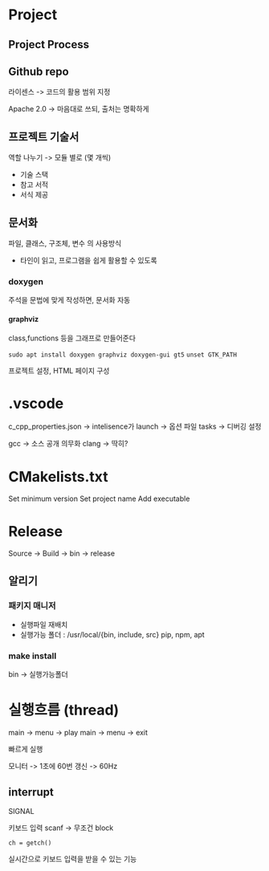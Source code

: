 # Project

## Project Process

## Github repo

라이센스 -> 코드의 활용 범위 지정

Apache 2.0 -> 마음대로 쓰되, 출처는 명확하게

## 프로젝트 기술서

역할 나누기 -> 모듈 별로 (몇 개씩)

- 기술 스택
- 참고 서적
- 서식 제공

## 문서화

파일, 클래스, 구조체, 변수 의 사용방식

- 타인이 읽고, 프로그램을 쉽게 활용할 수 있도록

### doxygen

주석을 문법에 맞게 작성하면, 문서화 자동

#### graphviz

class,functions 등을 그래프로 만들어준다

`sudo apt install doxygen graphviz doxygen-gui gt5`
`unset GTK_PATH`

프로젝트 설정, HTML 페이지 구성

# .vscode

c_cpp_properties.json -> intelisence가
launch -> 옵션 파일
tasks -> 디버깅 설정

gcc -> 소스 공개 의무화
clang -> 딱히?

# CMakelists.txt

Set minimum version
Set project name
Add executable

# Release

Source -> Build -> bin -> release

## 알리기

### 패키지 매니저

- 실행파일 재배치
- 실행가능 폴더 : /usr/local/{bin, include, src}
  pip, npm, apt

### make install

bin -> 실행가능폴더

# 실행흐름 (thread)

main -> menu -> play
main -> menu -> exit

빠르게 실행

모니터 -> 1초에 60번 갱신 -> 60Hz

## interrupt

SIGNAL

키보드 입력
scanf -> 무조건 block

`ch = getch()`

실시간으로 키보드 입력을 받을 수 있는 기능

